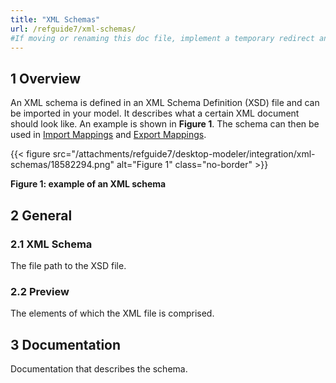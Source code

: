```yaml
---
title: "XML Schemas"
url: /refguide7/xml-schemas/
#If moving or renaming this doc file, implement a temporary redirect and let the respective team know they should update the URL in the product. See Mapping to Products for more details.
---
```


## 1 Overview

An XML schema is defined in an XML Schema Definition (XSD) file and can be imported in your model. It describes what a certain XML document should look like. An example is shown in **Figure 1**. The schema can then be used in [Import Mappings](/refguide7/import-mappings/) and [Export Mappings](/refguide7/export-mappings/).

{{< figure src="/attachments/refguide7/desktop-modeler/integration/xml-schemas/18582294.png" alt="Figure 1" class="no-border" >}}

**Figure 1: example of an XML schema**

## 2 General

### 2.1 XML Schema

The file path to the XSD file.

### 2.2 Preview

The elements of which the XML file is comprised.

## 3 Documentation

Documentation that describes the schema.
